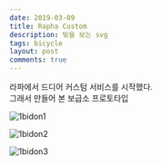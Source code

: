 ```yaml
---
date: 2019-03-09
title: Rapha Custom
description: 빛을 보는 svg
tags: bicycle
layout: post
comments: true
---
```

라파에서 드디어 커스텀 서비스를 시작했다.  
그래서 만들어 본 보급소 프로토타입

![1bidon1](https://lh3.googleusercontent.com/Epclc2Pn182LXXrhWYiBEcbDFpWj1Wl0Zg2sYjvI8_DJentQp3HzP4uQJjrUffzmUm6Mqzb0tYrDp7B8EpWoFJ12QanSxVOeL6ubDf62-KolZsY7hhrYzS89F_G4qqJzjelMSkE_lg=w800)

![1bidon2](https://lh3.googleusercontent.com/7B6Ri4I090KAa-pT6YeZMjFW1uarrqINO4s8gnUrz0MxCHnHf4QoerJcko71C8EMnxxL30hWpOZcHyYhJ_83yeJmk3F24P32VxOCsLDl_17Z2YeLxuxdb9rp1gVP43K8CjoNb-b53w=w800)

![1bidon3](https://lh3.googleusercontent.com/oG1tBANNUj7KRESwaNkTFZOuvPzO4B5NnzHwhVGBPV-RMzri-7DnGXicALZNyrDJ-bKjCt4Gfb9dvpaGnc7PbTMb9J7_ZU_lUQYtOflgMPoJWq6w8FECjFevFqODXqsMd0lDYCb4Fw=w800)
